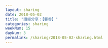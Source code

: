 ```yaml
---
layout: sharing
date: 2018-05-02
title: "讀經分享：【馨香】"
categories: sharing
weekNum: 15
dayNum: 3
permalink: /sharing/2018-05-02-sharing.html
---
```

